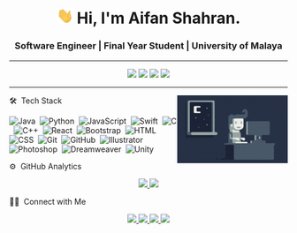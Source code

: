 <h1 align="center"><img src="https://raw.githubusercontent.com/ABSphreak/ABSphreak/master/gifs/Hi.gif" width="30px"> Hi, I'm Aifan Shahran.</h1>
<h3 align="center">Software Engineer | Final Year Student | University of Malaya</h3>
<hr>
<p align="center">
<img src="https://img.shields.io/badge/Age-23-blue?style=flat-square&logo=appveyor" />
  <img src="https://img.shields.io/badge/Focus-Software%20Engineering-brightgreen?style=flat-squaree&logo=appveyor" />
  <img src="https://img.shields.io/badge/Lives-Penang,%20Malaysia-success?style=flat-square&logo=appveyor" />
  <img src="https://img.shields.io/badge/Languages-English%20%26%20Malay-brightgreen?style=flat-square&logo=appveyor" />
</p>
<hr>
<img alt="Night Coding" data-original-height="185" data-original-width="300" height="123" width="200" src="https://raw.githubusercontent.com/AVS1508/AVS1508/master/assets/Night-Coding.gif" align="right"/>

🛠 &nbsp;Tech Stack

![Java](https://img.shields.io/badge/-Java-05122A?style=flat&logo=Java&logoColor=FFA518)&nbsp;
![Python](https://img.shields.io/badge/-Python-05122A?style=flat&logo=python)&nbsp;
![JavaScript](https://img.shields.io/badge/-JavaScript-05122A?style=flat&logo=javascript)&nbsp;
![Swift](https://img.shields.io/badge/-swift-05122A?style=flat&logo=swift)&nbsp;
![C](https://img.shields.io/badge/-C-05122A?style=flat&logo=C&logoColor=A8B9CC)&nbsp;
![C++](https://img.shields.io/badge/-C++-05122A?style=flat&logo=C%2B%2B&logoColor=00599C)&nbsp;
![React](https://img.shields.io/badge/-React-05122A?style=flat&logo=react)&nbsp;
![Bootstrap](https://img.shields.io/badge/-Bootstrap-05122A?style=flat&logo=bootstrap&logoColor=563D7C)&nbsp;
![HTML](https://img.shields.io/badge/-HTML-05122A?style=flat&logo=HTML5)\
![CSS](https://img.shields.io/badge/-CSS-05122A?style=flat&logo=CSS3&logoColor=1572B6)&nbsp;
![Git](https://img.shields.io/badge/-Git-05122A?style=flat&logo=git)&nbsp;
![GitHub](https://img.shields.io/badge/-GitHub-05122A?style=flat&logo=github)&nbsp;
![Illustrator](https://img.shields.io/badge/-Illustrator-05122A?style=flat&logo=adobe-illustrator)&nbsp;
![Photoshop](https://img.shields.io/badge/-Photoshop-05122A?style=flat&logo=adobe-photoshop)&nbsp;
![Dreamweaver](https://img.shields.io/badge/-Dreamweaver-05122A?style=flat&logo=adobe-dreamweaver)&nbsp;
![Unity](https://img.shields.io/badge/Unity-05122A?style=flat&logo=unity&logoColor=white)&nbsp;


⚙️ &nbsp;GitHub Analytics

<p align="center">
<a href="https://github.com/aifanshahran">
  <img height="180em" src="https://github-readme-stats-eight-theta.vercel.app/api?username=aifanshahran&show_icons=true&theme=algolia&include_all_commits=true&count_private=true"/>
  <img height="180em" src="https://github-readme-stats-eight-theta.vercel.app/api/top-langs/?username=aifanshahran&layout=compact&langs_count=8&theme=algolia"/>
</a>
</p>

🤝🏻 &nbsp;Connect with Me

<p align="center">
<a href="https://facebook.com/aifanshahran">
  <img src="https://img.shields.io/badge/Facebook-1877F2?style=for-the-badge&logo=facebook&logoColor=white"/>
</a>
<a href="https://twitter.com/aifanshahran">
  <img src="https://img.shields.io/badge/Twitter-1DA1F2?style=for-the-badge&logo=twitter&logoColor=white"/>
</a>
<a href="https://instagram.com/aifanshahran">
  <img src="https://img.shields.io/badge/Instagram-E4405F?style=for-the-badge&logo=instagram&logoColor=white"/>
</a>
<a href="https://linkedin.com/aifanshahran">
  <img src="https://img.shields.io/badge/LinkedIn-0077B5?style=for-the-badge&logo=linkedin&logoColor=white"/>
</a>
</p>

